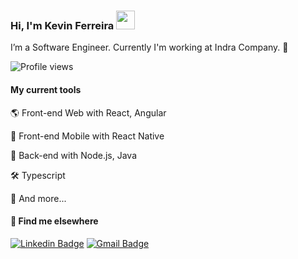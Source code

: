 ### Hi, I'm Kevin Ferreira <img src="https://media.giphy.com/media/hvRJCLFzcasrR4ia7z/giphy.gif" width="30px">

I’m a Software Engineer. Currently I'm working at Indra Company. 🚀

<p align="left"> <img src="https://komarev.com/ghpvc/?username=maykbrito&color=blue" alt="Profile views" /> </p>

#### My current tools   

🌎 Front-end Web with React, Angular

📲 Front-end Mobile with React Native

📡 Back-end with Node.js, Java

🛠️ Typescript  

🧰 And more...  

#### 💬 Find me elsewhere

[![Linkedin Badge](https://img.shields.io/badge/-Linkedin-blue?style=flat-square&logo=Linkedin&logoColor=white&link=https://www.linkedin.com/in/keviferreiradev/)](https://www.linkedin.com/in/keviferreiradev/) 
[![Gmail Badge](https://img.shields.io/badge/-ferreirakevin325@gmail.com-c14438?style=flat-square&logo=Gmail&logoColor=white&link=mailto:ferreirakevin325@gmail.com)](mailto:ferreirakevin325@gmail.com)



